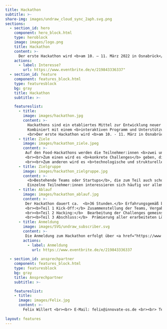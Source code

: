 ```yaml
---
title: Hackathon
subtitle: >-
share-img: images/undraw_cloud_sync_2aph.svg.png
sections:
  - section_id: hero
    component: hero_block.html
    type: heroblock
    image: images/logo.png
    title: Hackathon
    content: >-
      Der erste Hackathon wird <b>am 10. – 11. März 2022 in Osnabrück</b> stattfinden.
    actions:
      - label: Interesse?
        url: https://www.eventbrite.de/e/219843336337"
  - section_id: feature
    component: features_block.html
    type: featuresblock
    bg: gray
    title: Hackathon
    subtitle: >-

    featureslist:
      - title:
        image: images/hackathon.jpg
        content: >-
          Hackathons sind ein etabliertes Mittel zur Entwicklung neuer Lösungsansätze und bieten durch den offenen Ansatz einen leichten Zugang für interessierte Teilnehmer:innen sowie andere Stakeholder. 
          Kombiniert mit einem <b>interaktiven Programm und Unterstützung bei der Teambildung</b> lassen sich <b>Teams mit Potential zur Startup-Gründung bilden</b>. Durch die Einbettung der Hackathons in einen weiteren Entwicklungsprozess mit angeschlossenen Bootcamps und der individuellen Betreuung können gezielt Startups aufgebaut und unterstützt werden.
          <br>Der erste Hackathon wird <b>am 10. - 11. März in Osnabrück</b> stattfinden.
      - title: Ziele
        image: images/hackathon_ziele.jpeg
        content: >-
         Auf den Food-Hackathons werden die Teilnehmer:innen <b>zwei unterschiedliche Arten von Herausforderungen</b> begegnen.
         <br><br>Zum einen wird es <b>konkrete Challenges</b> geben, die als tatsächliche Herausforderung in der Arbeit des Unternehmens oder der Institutionen aufgekommen sind. Praktische Lösungen werden mit einem Businessplan versehen. Ziel dieser Challenges ist es Teams zu schmieden, die auf dem Weg zu einer konkreten Lösung begleitet werden.
         <br><br>Zum anderen wird es <b>technologische und strukturelle Herausforderungen</b> geben, denen sich aktuell viele Unternehmen der Lebensmittelwirtschaft stellen müssen. Ziel dieser Challenges ist es innovative Lösungen in Form von technischen Lösungen oder neue Geschäftsmodelle durch die Teams zu erarbeiten. Diese Challenges richten sich aufgrund ihres Umfangs <b>vornehmlich an erfahrenere Teilnehmer:innen oder bestehende Startups.</b>
      - title: Zielgruppe
        image: images/hackathon_zielgruppe.jpg
        content: >-
          <b>Bestehende Teams oder Startups</b>, die zum Teil auch schon  <b>eigene Ideen oder Ansätze</b> mitbringen, wollen die Infrastruktur des Hackathons nutzen, um die eigenen Ideen  <b>weiterzuentwickeln und als Team enger zusammenzuwachsen.</b> 
          Einzelne Teilnehmer:innen interessieren sich häufig vor allem für die  <b>Lösung von Challenges</b> und das  <b>Arbeiten an konkreten Herausforderungen.</b> Beide Zielgruppen haben unterschiedliche Bedürfnisse und profitieren auf unterschiedliche Weise von dem angebotenen Programm und der Unterstützung.​
      - title: Ablauf
        image: images/hackathon_ablauf.jpg
        content: >-
         Der Hackathon dauert ca.  <b>36 Stunden.</b> Erfahrungsgemäß bestehen die Teilnehmer:innen an Hackathons entweder aus  <b>bereits bestehenden Teams</b> oder aus  <b>Einzelpersonen </b>. Die Veranstaltung teilt sich organisatorisch in drei Teile ein: 
         <br><b>Teil 1 Kick-Off:</b> Zusammenstellung der Teams, Vergabe der Challenges und Vorbereitung auf das Hacking
         <br><b>Teil 2 Hacking:</b>  Bearbeitung der Challenges gemeinsam mit den Challenge-Gebern, Vorbereitung auf die finale Ergebnispräsentation  
         <br><b>Teil 3 Abschluss:</b>  Prämierung aller erarbeiteten Lösungen, Vernetzung der Teilnehmer:innen untereinander und mit anderen Akteur:innen des Niedersächsischen Food-Startup Ökosystems.
      - title: Anmeldung
        image: images/SVG/undraw_subscriber.svg
        content: >-
         Die Anmeldung zum Hackathon erfolgt über <a href="https://www.eventbrite.de/e/219843336337">Eventbrite</a>. Wir freuen uns über deine Teilnahme!
        actions:
          - label: Anmeldung
            url: https://www.eventbrite.de/e/219843336337
      
  - section_id: ansprechpartner
    component: features_block.html
    type: featuresblock
    bg: gray
    title: Ansprechpartner
    subtitle: >-

    featureslist:
    - title:
      image: images/Felix.jpg
      content: >-
        Felix Willert <br><br> E-Mail: felix@innovate-os.de <br><br> Tel.: 0541 50798526
  
layout: features
---
```

